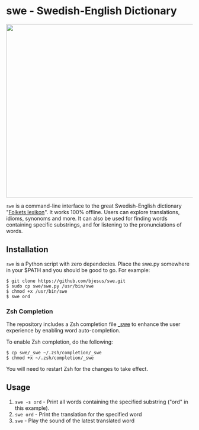 # swe - Swedish-English Dictionary
<p align="center">
<img width="516" height="469" src="https://github.com/bjesus/swe/assets/55081/839c6420-2d91-4fb3-bab9-29494974ad6c" />
</p>

`swe` is a command-line interface to the great Swedish-English dictionary "[Folkets lexikon](https://folkets-lexikon.csc.kth.se/folkets/om.en.html)". It works 100% offline. Users can explore translations, idioms, synonoms and more. It can also be used for finding words containing specific substrings, and for listening to the pronunciations of words.

## Installation
`swe` is a Python script with zero dependecies. Place the swe.py somewhere in your $PATH and you should be good to go. For example:

```
$ git clone https://github.com/bjesus/swe.git
$ sudo cp swe/swe.py /usr/bin/swe
$ chmod +x /usr/bin/swe
$ swe ord
```

### Zsh Completion

The repository includes a Zsh completion file [_swe](_swe) to enhance the user experience by enabling word auto-completion.

To enable Zsh completion, do the following:

```
$ cp swe/_swe ~/.zsh/completion/_swe
$ chmod +x ~/.zsh/completion/_swe
```

You will need to restart Zsh for the changes to take effect.

## Usage
1. `swe -s ord` - Print all words containing the specified substring ("ord" in this example).
2. `swe ord` - Print the translation for the specified word
3. `swe` - Play the sound of the latest translated word
